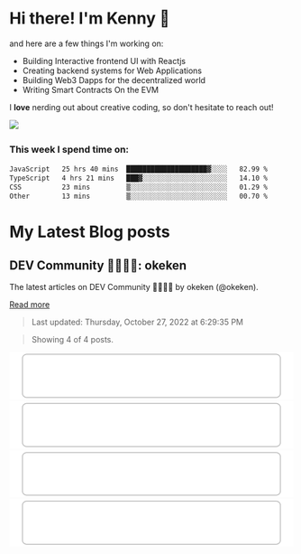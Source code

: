 # Hi there! I'm Kenny :cowboy_hat_face:

and here are a few things I'm working on:

- Building Interactive frontend UI with Reactjs
- Creating backend systems for Web Applications
- Building Web3 Dapps for the decentralized world
- Writing Smart Contracts On the EVM

I **love** nerding out about creative coding, so don't hesitate to reach out!

<img height="180em" src="https://github-readme-stats.vercel.app/api?username=okeken&show_icons=true&hide_border=true&&count_private=true&include_all_commits=true" />

### This week I spend time on:

<!--START_SECTION:waka-->

```text
JavaScript   25 hrs 40 mins  ████████████████████▓░░░░   82.99 %
TypeScript   4 hrs 21 mins   ███▓░░░░░░░░░░░░░░░░░░░░░   14.10 %
CSS          23 mins         ▒░░░░░░░░░░░░░░░░░░░░░░░░   01.29 %
Other        13 mins         ▒░░░░░░░░░░░░░░░░░░░░░░░░   00.70 %
```

<!--END_SECTION:waka-->


# My Latest Blog posts

<!-- blog-post-list:start -->
## DEV Community 👩‍💻👨‍💻\: okeken

The latest articles on DEV Community 👩‍💻👨‍💻 by okeken \(@okeken\).

[Read more](https://dev.to/okeken)
> Last updated: Thursday, October 27, 2022 at 6:29:35 PM

> Showing 4 of 4 posts.

[![Javascript to know for Reactjs](https://raw.githubusercontent.com/okeken/okeken/main/blog-post-list-output/DEV_Community_👩‍💻👨‍💻__okeken/Javascript_to_know_for_Reactjs.svg)](https://dev.to/okeken/javascript-to-know-for-reactjs-5e34)
[![How to create an admin panel in React JS - Part 2](https://raw.githubusercontent.com/okeken/okeken/main/blog-post-list-output/DEV_Community_👩‍💻👨‍💻__okeken/How_to_create_an_admin_panel_in_React_JS_-_Part_2.svg)](https://dev.to/okeken/how-to-create-an-admin-panel-in-react-js-part-2-3j9)
[![How to create an admin panel in React JS- Part 1](https://raw.githubusercontent.com/okeken/okeken/main/blog-post-list-output/DEV_Community_👩‍💻👨‍💻__okeken/How_to_create_an_admin_panel_in_React_JS-_Part_1.svg)](https://dev.to/okeken/how-to-create-an-admin-panel-in-react-js-26d6)
[![Getting Started With Reactjs - For Complete Newbie](https://raw.githubusercontent.com/okeken/okeken/main/blog-post-list-output/DEV_Community_👩‍💻👨‍💻__okeken/Getting_Started_With_Reactjs_-_For_Complete_Newbie.svg)](https://dev.to/okeken/getting-started-with-reactjs-for-complete-newbie-4dl4)


<!-- blog-post-list:end -->
